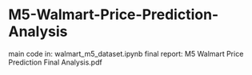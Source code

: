 # M5-Walmart-Price-Prediction-Analysis

main code in: walmart_m5_dataset.ipynb
final report: M5 Walmart Price Prediction Final Analysis.pdf
